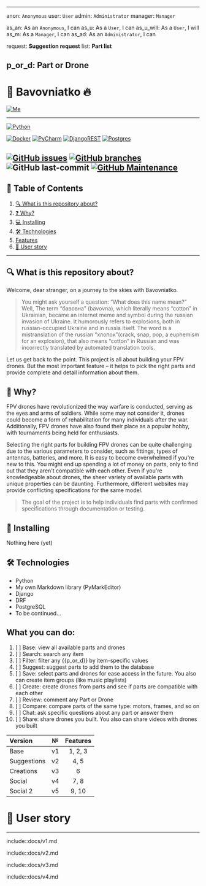 ----
anon: `Anonymous`
user: `User`
admin: `Administrator`
manager: `Manager`

as_an: As an `Anonymous`, I can
as_u: As a `User`, I can
as_u_will: As a `User`, I will
as_m: As a `Manager`, I can
as_ad: As an `Administrator`, I can

request: **Suggestion request**
list: **Part list**

p_or_d: Part or Drone
----

# 🚀 Bavovniatko 🔥
[![Me][user-badge]][user-url]

----

[![Python][python-badge]][python-url]

[![Docker][docker-badge]][docker-url]
[![PyCharm][pycharm-badge]][pycharm-url]
[![DjangoREST][django-rest-badge]][django-url]
[![Postgres][postgres-badge]][postgres-url]

[![GitHub issues][git-issues]][git-issues-url]
[![GitHub branches][git-branches]][git-url]
![GitHub last-commit][git-last-commit]
[![GitHub Maintenance][git-maintenance]][git-activity-url]
----
## 📝 Table of Contents
1. [🔍 What is this repository about?](#-what-is-this-repository-about)
2. [❓ Why?](#-why)
3. [💻 Installing](#-installing)
4. [🛠 Technologies](#-technologies)
5. [Features](#what-you-can-do)
6. [👤 User story](#-user-story)
____

## 🔍 What is this repository about?
Welcome, dear stranger, on a journey to the skies with Bavovniatko.

> You might ask yourself a question: “What does this name mean?” Well, The term “бавовна” (bavovna), which literally means “cotton” in Ukrainian, became an internet meme and symbol during the russian invasion of Ukraine. It humorously refers to explosions, both in russian-occupied Ukraine and in russia itself. The word is a mistranslation of the russian “хлопок”(crack, snap, pop, a euphemism for an explosion), that also means “cotton” in Russian and was incorrectly translated by automated translation tools.

Let us get back to the point.
This project is all about building your FPV drones. 
But the most important feature –
it helps to pick the right parts and provide complete and detail information about them.  

## 🤔 Why?
FPV drones have revolutionized the way warfare is conducted, serving as the eyes and arms of soldiers. While some may not consider it, drones could become a form of rehabilitation for many individuals after the war. Additionally, FPV drones have also found their place as a popular hobby, with tournaments being held for enthusiasts.

Selecting the right parts for building FPV drones can be quite challenging due to the various parameters to consider,
such as fittings, types of antennas, batteries, and more.
It is easy to become overwhelmed if you're new to this.
You might end up spending a lot of money on parts, only to find out that they aren't compatible with each other.
Even if you're knowledgeable about drones, the sheer variety of available parts with unique properties can be daunting.
Furthermore, different websites may provide conflicting specifications for the same model.

> The goal of the project is to help individuals find parts with confirmed specifications through documentation or testing.


## 🐒 Installing
Nothing here (yet)

## 🛠 Technologies
* Python
* My own Markdown library (PyMarkEditor)
* Django
* DRF
* PostgreSQL
* To be continued...

## What you can do:
1. [ ] Base: view all available parts and drones
2. [ ] Search: search any item 
3. [ ] Filter: filter any {{p_or_d}} by item-specific values
4. [ ] Suggest: suggest parts to add them to the database
5. [ ] Save: select parts and drones for ease access in the future. You also can create item groups (like music playlists)
6. [ ] Create: create drones from parts and see if parts are compatible with each other
7. [ ] Review: comment any Part or Drone
8. [ ] Compare: compare parts of the same type: motors, frames, and so on
9. [ ] Chat: ask specific questions about any part or answer them
10. [ ] Share: share drones you built. You also can share videos with drones you built

| Version     | №  | Features |
|:------------|:--:|:--------:|
| Base        | v1 | 1, 2, 3  |
| Suggestions | v2 |   4, 5   |
| Creations   | v3 |    6     |
| Social      | v4 |   7, 8   |
| Social 2    | v5 |  9, 10   |


# 👤 User story
____


include::docs/v1.md


include::docs/v2.md


include::docs/v3.md


include::docs/v4.md

[user-badge]: https://img.shields.io/badge/Palibrix-DD9623?style=plastic
[user-url]: https://github.com/Palibrix

[django-rest-badge]: https://img.shields.io/badge/DJANGO-REST-ff1709?style=for-the-badge&logo=django&logoColor=white&color=ff1709&labelColor=gray
[django-url]: https://www.djangoproject.com/
[docker-badge]: https://img.shields.io/badge/docker-%230db7ed.svg?style=for-the-badge&logo=docker&logoColor=white
[docker-url]: https://docker.com/
[postgres-badge]: https://img.shields.io/badge/postgres-%23316192.svg?style=for-the-badge&logo=postgresql&logoColor=white
[postgres-url]: https://www.postgresql.org/
[pycharm-badge]: https://img.shields.io/badge/pycharm-143?style=for-the-badge&logo=pycharm&logoColor=black&color=black&labelColor=green
[pycharm-url]: https://www.jetbrains.com/pycharm/
[python-badge]: http://ForTheBadge.com/images/badges/made-with-python.svg
[python-url]: https://www.python.org/

[git-activity-url]: https://GitHub.com/Palibrix/Bavovniatko/graphs/commit-activity
[git-branches]: https://badgen.net/github/branches/Palibrix/Bavovniatko
[git-issues-url]: https://github.com/Palibrix/Bavovniatko/
[git-issues]: https://img.shields.io/github/issues/Palibrix/Bavovniatko
[git-last-commit]: https://img.shields.io/github/last-commit/Palibrix/Bavovniatko
[git-maintenance]: https://img.shields.io/badge/Maintained%3F-yes-green.svg
[git-url]: https://github.com/Palibrix/Bavovniatko/